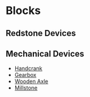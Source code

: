# Blocks

## Redstone Devices
    
    
## Mechanical Devices
 * [Handcrank](hand_crank.md) 
 * [Gearbox](gearbox.md)
 * [Wooden Axle](axle.md)
 * [Millstone](single_machine.0.md)




